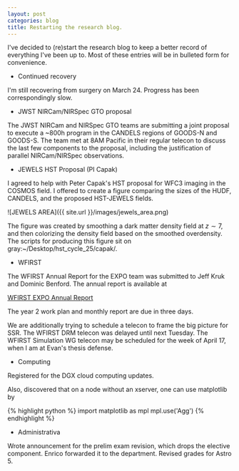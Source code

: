 ```yaml
---
layout: post
categories: blog
title: Restarting the research blog.
---
```


I've decided to (re)start the research blog to keep a better
record of everything I've been up to. Most of these entries
will be in bulleted form for convenience.

* Continued recovery

I'm still recovering from surgery on March 24. Progress
has been correspondingly slow.

* JWST NIRCam/NIRSpec GTO proposal

The JWST NIRCam and NIRSpec GTO teams are submitting a 
joint proposal to execute a ~800h program in the 
CANDELS regions of GOODS-N and GOODS-S. The team met at
8AM Pacific in their regular telecon to discuss the
last few components to the proposal, including the
justification of parallel NIRCam/NIRSpec observations.

* JEWELS HST Proposal (PI Capak)

I agreed to help with Peter Capak's HST proposal for
WFC3 imaging in the COSMOS field. I offered to create a
figure comparing the sizes of the HUDF, CANDELS, and the
proposed HST-JEWELS fields.

![JEWELS AREA]({{ site.url }}/images/jewels_area.png)

The figure was created by smoothing a dark matter density
field at $z\sim7$, and then colorizing the density
field based on the smoothed overdensity.  The scripts for
producing this figure sit on gray:~/Desktop/hst_cycle_25/capak/.

* WFIRST

The WFIRST Annual Report for the EXPO team was submitted to 
Jeff Kruk and Dominic Benford. The annual report is available
at

[WFIRST EXPO Annual Report](https://drive.google.com/open?id=0B3IF6fs3vx_6SEtIZWplVGJqM1E)

The year 2 work plan and monthly report are due in three days.

We are additionally trying to schedule a telecon to frame the
big picture for SSR. The WFIRST DRM telecon was delayed until
next Tuesday. The WFIRST Simulation WG telecon may be scheduled
for the week of April 17, when I am at Evan's thesis defense.

* Computing

Registered for the DGX cloud computing updates.

Also, discovered that on a node without an xserver, one
can use matplotlib by

{% highlight python %}
import matplotlib as mpl
mpl.use('Agg')
{% endhighlight %}


* Administrativa

Wrote announcement for the prelim exam revision, which drops the
elective component.  Enrico forwarded it to the department. Revised
grades for Astro 5.


